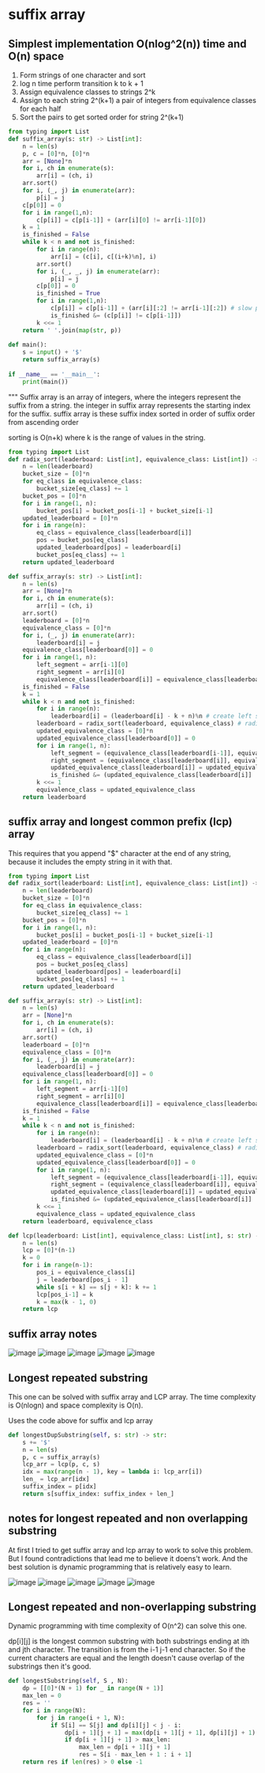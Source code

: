 # suffix array

## Simplest implementation O(nlog^2(n)) time and O(n) space

1. Form strings of one character and sort 
1. log n time perform transition k to k + 1
1. Assign equivalence classes to strings 2^k
1. Assign to each string 2^(k+1) a pair of integers from equivalence classes for each half
1. Sort the pairs to get sorted order for string 2^(k+1)

```py
from typing import List
def suffix_array(s: str) -> List[int]:
    n = len(s)
    p, c = [0]*n, [0]*n
    arr = [None]*n
    for i, ch in enumerate(s):
        arr[i] = (ch, i)
    arr.sort()
    for i, (_, j) in enumerate(arr):
        p[i] = j
    c[p[0]] = 0
    for i in range(1,n):
        c[p[i]] = c[p[i-1]] + (arr[i][0] != arr[i-1][0])
    k = 1
    is_finished = False
    while k < n and not is_finished:
        for i in range(n):
            arr[i] = (c[i], c[(i+k)%n], i)
        arr.sort()
        for i, (_, _, j) in enumerate(arr):
            p[i] = j
        c[p[0]] = 0
        is_finished = True
        for i in range(1,n):
            c[p[i]] = c[p[i-1]] + (arr[i][:2] != arr[i-1][:2]) # slow part
            is_finished &= (c[p[i]] != c[p[i-1]])
        k <<= 1
    return ' '.join(map(str, p))
 
def main():
    s = input() + '$'
    return suffix_array(s)
 
if __name__ == '__main__':
    print(main())
```

"""
Suffix array is an array of integers, where the integers represent the suffix from a string.
the integer in suffix array represents the starting index for the suffix. 
suffix array is these suffix index sorted in order of suffix order from ascending order

sorting is O(n+k) where k is the range of values in the string.

```py
from typing import List
def radix_sort(leaderboard: List[int], equivalence_class: List[int]) -> List[int]:
    n = len(leaderboard)
    bucket_size = [0]*n
    for eq_class in equivalence_class:
        bucket_size[eq_class] += 1
    bucket_pos = [0]*n
    for i in range(1, n):
        bucket_pos[i] = bucket_pos[i-1] + bucket_size[i-1]
    updated_leaderboard = [0]*n
    for i in range(n):
        eq_class = equivalence_class[leaderboard[i]]
        pos = bucket_pos[eq_class]
        updated_leaderboard[pos] = leaderboard[i]
        bucket_pos[eq_class] += 1
    return updated_leaderboard

def suffix_array(s: str) -> List[int]:
    n = len(s)
    arr = [None]*n
    for i, ch in enumerate(s):
        arr[i] = (ch, i)
    arr.sort()
    leaderboard = [0]*n
    equivalence_class = [0]*n
    for i, (_, j) in enumerate(arr):
        leaderboard[i] = j
    equivalence_class[leaderboard[0]] = 0
    for i in range(1, n):
        left_segment = arr[i-1][0]
        right_segment = arr[i][0]
        equivalence_class[leaderboard[i]] = equivalence_class[leaderboard[i-1]] + (left_segment != right_segment)
    is_finished = False
    k = 1
    while k < n and not is_finished:
        for i in range(n):
            leaderboard[i] = (leaderboard[i] - k + n)%n # create left segment, keeps sort of the right segment
        leaderboard = radix_sort(leaderboard, equivalence_class) # radix sort for the left segment
        updated_equivalence_class = [0]*n
        updated_equivalence_class[leaderboard[0]] = 0
        for i in range(1, n):
            left_segment = (equivalence_class[leaderboard[i-1]], equivalence_class[(leaderboard[i-1]+k)%n])
            right_segment = (equivalence_class[leaderboard[i]], equivalence_class[(leaderboard[i]+k)%n])
            updated_equivalence_class[leaderboard[i]] = updated_equivalence_class[leaderboard[i-1]] + (left_segment != right_segment)
            is_finished &= (updated_equivalence_class[leaderboard[i]] != updated_equivalence_class[leaderboard[i-1]])
        k <<= 1
        equivalence_class = updated_equivalence_class
    return leaderboard
```

## suffix array and longest common prefix (lcp) array

This requires that you append "$" character at the end of any string, because it includes the empty string in it with that. 

```py
from typing import List
def radix_sort(leaderboard: List[int], equivalence_class: List[int]) -> List[int]:
    n = len(leaderboard)
    bucket_size = [0]*n
    for eq_class in equivalence_class:
        bucket_size[eq_class] += 1
    bucket_pos = [0]*n
    for i in range(1, n):
        bucket_pos[i] = bucket_pos[i-1] + bucket_size[i-1]
    updated_leaderboard = [0]*n
    for i in range(n):
        eq_class = equivalence_class[leaderboard[i]]
        pos = bucket_pos[eq_class]
        updated_leaderboard[pos] = leaderboard[i]
        bucket_pos[eq_class] += 1
    return updated_leaderboard

def suffix_array(s: str) -> List[int]:
    n = len(s)
    arr = [None]*n
    for i, ch in enumerate(s):
        arr[i] = (ch, i)
    arr.sort()
    leaderboard = [0]*n
    equivalence_class = [0]*n
    for i, (_, j) in enumerate(arr):
        leaderboard[i] = j
    equivalence_class[leaderboard[0]] = 0
    for i in range(1, n):
        left_segment = arr[i-1][0]
        right_segment = arr[i][0]
        equivalence_class[leaderboard[i]] = equivalence_class[leaderboard[i-1]] + (left_segment != right_segment)
    is_finished = False
    k = 1
    while k < n and not is_finished:
        for i in range(n):
            leaderboard[i] = (leaderboard[i] - k + n)%n # create left segment, keeps sort of the right segment
        leaderboard = radix_sort(leaderboard, equivalence_class) # radix sort for the left segment
        updated_equivalence_class = [0]*n
        updated_equivalence_class[leaderboard[0]] = 0
        for i in range(1, n):
            left_segment = (equivalence_class[leaderboard[i-1]], equivalence_class[(leaderboard[i-1]+k)%n])
            right_segment = (equivalence_class[leaderboard[i]], equivalence_class[(leaderboard[i]+k)%n])
            updated_equivalence_class[leaderboard[i]] = updated_equivalence_class[leaderboard[i-1]] + (left_segment != right_segment)
            is_finished &= (updated_equivalence_class[leaderboard[i]] != updated_equivalence_class[leaderboard[i-1]])
        k <<= 1
        equivalence_class = updated_equivalence_class
    return leaderboard, equivalence_class

def lcp(leaderboard: List[int], equivalence_class: List[int], s: str) -> List[int]:
    n = len(s)
    lcp = [0]*(n-1)
    k = 0
    for i in range(n-1):
        pos_i = equivalence_class[i]
        j = leaderboard[pos_i - 1]
        while s[i + k] == s[j + k]: k += 1
        lcp[pos_i-1] = k
        k = max(k - 1, 0)
    return lcp
```

## suffix array notes

![image](images/suffix_array_and_lcp/suffix_array_1.png)
![image](images/suffix_array_and_lcp/suffix_array_2.png)
![image](images/suffix_array_and_lcp/suffix_array_3.png)
![image](images/suffix_array_and_lcp/lcp_array_1.png)
![image](images/suffix_array_and_lcp/lcp_array_2.png)

## Longest repeated substring

This one can be solved with suffix array and LCP array. The time complexity is O(nlogn) and space complexity is O(n). 

Uses the code above for suffix and lcp array

```py
def longestDupSubstring(self, s: str) -> str:
    s += '$'
    n = len(s)
    p, c = suffix_array(s)
    lcp_arr = lcp(p, c, s)
    idx = max(range(n - 1), key = lambda i: lcp_arr[i])
    len_ = lcp_arr[idx]
    suffix_index = p[idx]
    return s[suffix_index: suffix_index + len_]
```

## notes for longest repeated and non overlapping substring

At first I tried to get suffix array and lcp array to work to solve this problem.  But I found contradictions that lead me to believe it doens't work.  And the best solution is dynamic programming that is relatively easy to learn.

![image](images/repeating_nonoverlapping_substrings/repeating_nonoverlapping_substrings_1.png)
![image](images/repeating_nonoverlapping_substrings/repeating_nonoverlapping_substrings_2.png)
![image](images/repeating_nonoverlapping_substrings/repeating_nonoverlapping_substrings_3.png)
![image](images/repeating_nonoverlapping_substrings/repeating_nonoverlapping_substrings_4.png)
![image](images/repeating_nonoverlapping_substrings/repeating_nonoverlapping_substrings_5.png)

## Longest repeated and non-overlapping substring

Dynamic programming with time complexity of O(n^2) can solve this one. 

dp[i][j] is the longest common substring with both substrings ending at ith and jth character. The transition is from the i-1 j-1 end character.  So if the current characters are equal and the length doesn't cause overlap of the substrings then it's good. 


```py
def longestSubstring(self, S , N):
    dp = [[0]*(N + 1) for _ in range(N + 1)]
    max_len = 0
    res = ''
    for i in range(N):
        for j in range(i + 1, N):
            if S[i] == S[j] and dp[i][j] < j - i:
                dp[i + 1][j + 1] = max(dp[i + 1][j + 1], dp[i][j] + 1)
                if dp[i + 1][j + 1] > max_len:
                    max_len = dp[i + 1][j + 1]
                    res = S[i - max_len + 1 : i + 1]
    return res if len(res) > 0 else -1
```